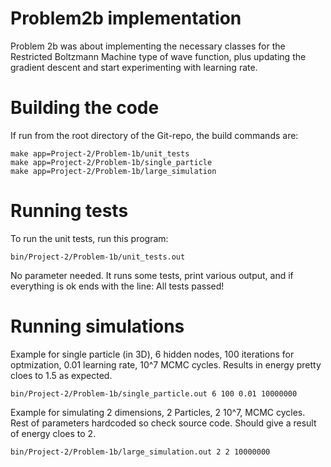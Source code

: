 # Problem2b implementation

Problem 2b was about implementing the necessary classes for the Restricted Boltzmann Machine type of wave function, plus updating the gradient descent and start experimenting with learning rate. 

# Building the code
If run from the root directory of the Git-repo, the build commands are:

```
make app=Project-2/Problem-1b/unit_tests
make app=Project-2/Problem-1b/single_particle 
make app=Project-2/Problem-1b/large_simulation
```

# Running tests

To run the unit tests, run this program:
```
bin/Project-2/Problem-1b/unit_tests.out
```

No parameter needed. It runs some tests, print various output, and if everything is ok ends with the line: All tests passed!

# Running simulations

Example for single particle (in 3D), 6 hidden nodes, 100 iterations for optmization, 0.01 learning rate, 10^7 MCMC cycles. 
Results in energy pretty cloes to 1.5 as expected. 
```
bin/Project-2/Problem-1b/single_particle.out 6 100 0.01 10000000
```

Example for simulating 2 dimensions, 2 Particles, 2 10^7, MCMC cycles. Rest of parameters hardcoded so check source code.
Should give a result of energy cloes to 2. 
```
bin/Project-2/Problem-1b/large_simulation.out 2 2 10000000
```
